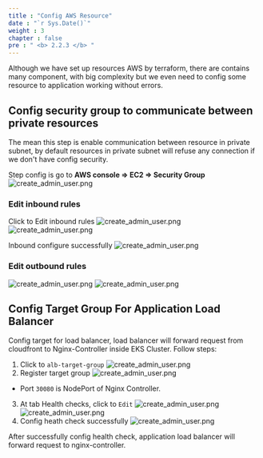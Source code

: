 ```yaml
---
title : "Config AWS Resource"
date : "`r Sys.Date()`"
weight : 3
chapter : false
pre : " <b> 2.2.3 </b> "
---
```

Although we have set up resources AWS by terraform, there are contains many component, with big complexity but 
we even need to config some resource to application working without errors.
## Config security group to communicate between private resources
The mean this step is enable communication between resource in private subnet, by default resources in private subnet will 
refuse any connection if we don't have config security.

Step config is go to **AWS console => EC2 => Security Group**
![create_admin_user.png](/images/2.4-config/sg-eks-remote.png)
###  Edit inbound rules
Click to Edit inbound rules
![create_admin_user.png](/images/2.4-config/inbound.png)
![create_admin_user.png](/images/2.4-config/inbound1.png)

Inbound configure successfully
![create_admin_user.png](/images/2.4-config/config-inboumd-success.png)

###  Edit outbound rules
![create_admin_user.png](/images/2.4-config/outbound.png)
![create_admin_user.png](/images/2.4-config/outboundSuccessfully.png)

## Config Target Group For Application Load Balancer
Config target for load balancer, load balancer will forward request from cloudfront to Nginx-Controller inside 
EKS Cluster.
Follow steps: 
1. Click to `alb-target-group`
![create_admin_user.png](/images/2.4-config/configALB.png)
2. Register target group
![create_admin_user.png](/images/2.4-config/config-targetGroup.png)
- Port `30080` is NodePort of Nginx Controller.
3. At tab Health checks, click to `Edit`
![create_admin_user.png](/images/2.4-config/success-config-alb.png)
![create_admin_user.png](/images/2.4-config/config-heathy.png)
4. Config heath check successfully
![create_admin_user.png](/images/2.4-config/success-config-alb.png)

After successfully config health check, application load balancer will forward request to nginx-controller.
